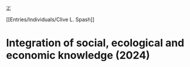 [🇿](zotero://select/library/items/SE466DZ7)

[[Entries/Individuals/Clive L. Spash]] 
# Integration of social, ecological and economic knowledge (2024)

